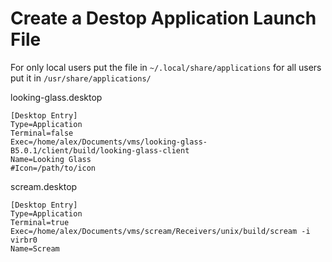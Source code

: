 # Create a Destop Application Launch File

For only local users put the file in `~/.local/share/applications` for all users put it in `/usr/share/applications/`

looking-glass.desktop
```
[Desktop Entry]
Type=Application
Terminal=false
Exec=/home/alex/Documents/vms/looking-glass-B5.0.1/client/build/looking-glass-client
Name=Looking Glass
#Icon=/path/to/icon
```

scream.desktop
```
[Desktop Entry]
Type=Application
Terminal=true
Exec=/home/alex/Documents/vms/scream/Receivers/unix/build/scream -i virbr0
Name=Scream
```